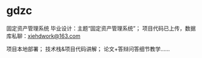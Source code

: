 # gdzc
固定资产管理系统
毕业设计：主题“固定资产管理系统”；
项目代码已上传，数据库私聊：xiehdwork@163.com

项目本地部署；
技术栈&项目代码讲解；
论文+答辩问答细节教学......
